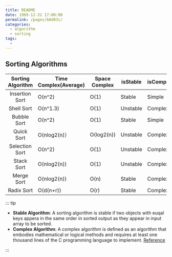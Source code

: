 ```yaml
---
title: README
date: 1969-12-31 17:00:00
permalink: /pages/b8d03c/
categories:
  - algorithm
  - sorting
tags:
  - 
---
```

## Sorting Algorithms 
| Sorting Algorithm | Time Complex(Average) | Space Complex | isStable | isComplex |
|:-----------------:|-----------------------|---------------|----------|-----------|
| Insertion Sort    | O(n^2)                | O(1)          | Stable   | Simple    |
| Shell Sort        | O(n^1.3)              | O(1)          | Unstable | Complex   |
| Bubble Sort       | O(n^2)                | O(1)          | Stable   | Simple    |
| Quick Sort        | O(nlog2(n)）          | O(log2(n))    | Unstable | Complex   |
| Selection Sort    | O(n^2)                | O(1)          | Unstable | Complex   |
| Stack Sort        | O(nlog2(n))           | O(1)          | Unstable | Complex   |
| Merge Sort        | O(nlog2(n))           | O(n)          | Stable   | Complex   |
| Radix Sort        | O(d(n+r))             | O(r)          | Stable   | Complex   |
::: tip 
- **Stable Algorithm**: A sorting algorithm is stable if two objects with euqal keys appera in the same order in sorted output as they appear in input array to be sorted.
- **Complex Algorithm**: A complex algorithm is defined as an algorithm that embodies mathematical or logical methods and requires at least one thousand lines of the C programming language to implement. [Reference](https://mathblog.com/complex-algorithm-research-and-development-harder-than-many-think/)

:::